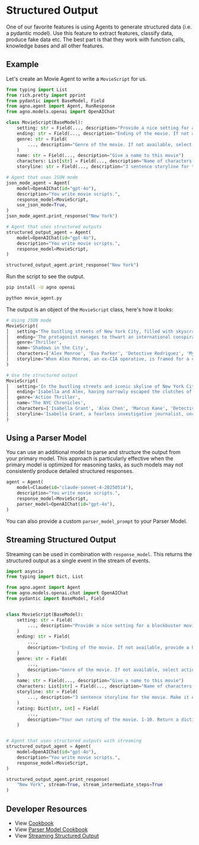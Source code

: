 # Structured Output

One of our favorite features is using Agents to generate structured data (i.e. a pydantic model). Use this feature to extract features, classify data, produce fake data etc. The best part is that they work with function calls, knowledge bases and all other features.

## Example

Let's create an Movie Agent to write a `MovieScript` for us.

```python movie_agent.py
from typing import List
from rich.pretty import pprint
from pydantic import BaseModel, Field
from agno.agent import Agent, RunResponse
from agno.models.openai import OpenAIChat

class MovieScript(BaseModel):
    setting: str = Field(..., description="Provide a nice setting for a blockbuster movie.")
    ending: str = Field(..., description="Ending of the movie. If not available, provide a happy ending.")
    genre: str = Field(
        ..., description="Genre of the movie. If not available, select action, thriller or romantic comedy."
    )
    name: str = Field(..., description="Give a name to this movie")
    characters: List[str] = Field(..., description="Name of characters for this movie.")
    storyline: str = Field(..., description="3 sentence storyline for the movie. Make it exciting!")

# Agent that uses JSON mode
json_mode_agent = Agent(
    model=OpenAIChat(id="gpt-4o"),
    description="You write movie scripts.",
    response_model=MovieScript,
    use_json_mode=True,
)
json_mode_agent.print_response("New York")

# Agent that uses structured outputs
structured_output_agent = Agent(
    model=OpenAIChat(id="gpt-4o"),
    description="You write movie scripts.",
    response_model=MovieScript,
)

structured_output_agent.print_response("New York")
```

Run the script to see the output.

```bash
pip install -U agno openai

python movie_agent.py
```

The output is an object of the `MovieScript` class, here's how it looks:

```python
# Using JSON mode
MovieScript(
│   setting='The bustling streets of New York City, filled with skyscrapers, secret alleyways, and hidden underground passages.',
│   ending='The protagonist manages to thwart an international conspiracy, clearing his name and winning the love of his life back.',
│   genre='Thriller',
│   name='Shadows in the City',
│   characters=['Alex Monroe', 'Eva Parker', 'Detective Rodriguez', 'Mysterious Mr. Black'],
│   storyline="When Alex Monroe, an ex-CIA operative, is framed for a crime he didn't commit, he must navigate the dangerous streets of New York to clear his name. As he uncovers a labyrinth of deceit involving the city's most notorious crime syndicate, he enlists the help of an old flame, Eva Parker. Together, they race against time to expose the true villain before it's too late."
)

# Use the structured output
MovieScript(
│   setting='In the bustling streets and iconic skyline of New York City.',
│   ending='Isabella and Alex, having narrowly escaped the clutches of the Syndicate, find themselves standing at the top of the Empire State Building. As the glow of the setting sun bathes the city, they share a victorious kiss. Newly emboldened and as an unstoppable duo, they vow to keep NYC safe from any future threats.',
│   genre='Action Thriller',
│   name='The NYC Chronicles',
│   characters=['Isabella Grant', 'Alex Chen', 'Marcus Kane', 'Detective Ellie Monroe', 'Victor Sinclair'],
│   storyline='Isabella Grant, a fearless investigative journalist, uncovers a massive conspiracy involving a powerful syndicate plotting to control New York City. Teaming up with renegade cop Alex Chen, they must race against time to expose the culprits before the city descends into chaos. Dodging danger at every turn, they fight to protect the city they love from imminent destruction.'
)
```

## Using a Parser Model

You can use an additional model to parse and structure the output from your primary model. This approach is particularly effective when the primary model is optimized for reasoning tasks, as such models may not consistently produce detailed structured responses.

```python
agent = Agent(
    model=Claude(id="claude-sonnet-4-20250514"),
    description="You write movie scripts.",
    response_model=MovieScript,
    parser_model=OpenAIChat(id="gpt-4o"),
)
```

You can also provide a custom `parser_model_prompt` to your Parser Model.

## Streaming Structured Output

Streaming can be used in combination with `response_model`. This returns the structured output as a single event in the stream of events.

```python streaming_agent.py
import asyncio
from typing import Dict, List

from agno.agent import Agent
from agno.models.openai.chat import OpenAIChat
from pydantic import BaseModel, Field


class MovieScript(BaseModel):
    setting: str = Field(
        ..., description="Provide a nice setting for a blockbuster movie."
    )
    ending: str = Field(
        ...,
        description="Ending of the movie. If not available, provide a happy ending.",
    )
    genre: str = Field(
        ...,
        description="Genre of the movie. If not available, select action, thriller or romantic comedy.",
    )
    name: str = Field(..., description="Give a name to this movie")
    characters: List[str] = Field(..., description="Name of characters for this movie.")
    storyline: str = Field(
        ..., description="3 sentence storyline for the movie. Make it exciting!"
    )
    rating: Dict[str, int] = Field(
        ...,
        description="Your own rating of the movie. 1-10. Return a dictionary with the keys 'story' and 'acting'.",
    )


# Agent that uses structured outputs with streaming
structured_output_agent = Agent(
    model=OpenAIChat(id="gpt-4o"),
    description="You write movie scripts.",
    response_model=MovieScript,
)

structured_output_agent.print_response(
    "New York", stream=True, stream_intermediate_steps=True
)
```

## Developer Resources

* View [Cookbook](https://github.com/agno-agi/agno/blob/main/cookbook/agent_concepts/async/structured_output.py)
* View [Parser Model Cookbook](https://github.com/agno-agi/agno/blob/main/cookbook/agent_concepts/other/parse_model.py)
* View [Streaming Structured Output](https://github.com/agno-agi/agno/blob/main/cookbook/models/openai/chat/structured_output_stream.py)
